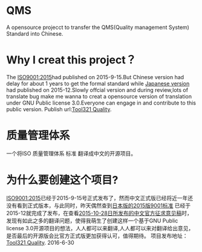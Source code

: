 # QMS
A opensource projecct to transfer the QMS(Quality management System) Standard into Chinese.
# Why I creat this project？
The [ISO9001:2015](http://www.iso.org/iso/catalogue_detail?csnumber=62085)had published on 2015-9-15.But Chinese version had delay for about 1 years to get the formal standard while [Japanese version](http://www.jsa.or.jp/store/iso-90012015.html) had published on 2015-12.Slowly offcial version and during review,lots of translate bug make me wanna to creat a opensource version of translation under GNU Public license 3.0.Everyone can engage in and contribute to this public version.
Publish url:[Tool321 Quality](http://www.tool321.com/cn/r/quality.html).
# 质量管理体系
一个将ISO 质量管理体系 标准 翻译成中文的开源项目。
# 为什么要创建这个项目?
[ISO9001:2015](http://www.iso.org/iso/catalogue_detail?csnumber=62085)已经于2015-9-15号正式发布了，然而中文正式版已经将近一年还没有看到正式版本，与此同时，昨天偶然查到[日本版的2015版9001标准](http://www.jsa.or.jp/store/iso-90012015.html) 已经于2015-12就完成了发布，在查看[2015-10-28日所发布的中文官方征求意见稿](http://www.cnis.gov.cn/wzgg/201510/t20151030_21095.shtml)时，发现有如此之多的翻译问题，使得我萌生了创建这样一个基于GNU Public license 3.0开源项目的想法，人人都可以来翻译,人人都可以来对翻译给出意见，是否最后的开源版会比官方正式版更加获得认可，值得期待。
项目发布地址：[Tool321 Quality](http://www.tool321.com/cn/r/quality.html).
2016-6-30
